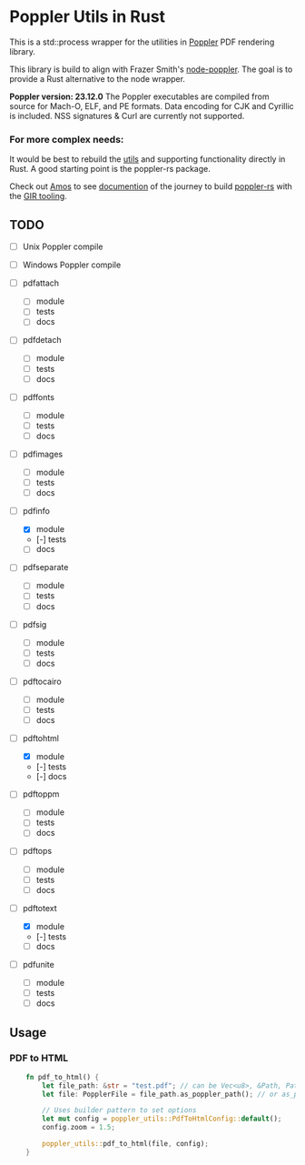 # Poppler Utils in Rust

This is a std::process wrapper for the utilities in [Poppler](https://poppler.freedesktop.org/) PDF rendering library.

This library is build to align with Frazer Smith's [node-poppler](https://github.com/Fdawgs/node-poppler). The goal is to provide a Rust alternative to the node wrapper.

**Poppler version: 23.12.0**
The Poppler executables are compiled from source for Mach-O, ELF, and PE formats.
Data encoding for CJK and Cyrillic is included.
NSS signatures & Curl are currently not supported.

### For more complex needs:

It would be best to rebuild the [utils](https://gitlab.freedesktop.org/poppler/poppler/-/tree/master/utils?ref_type=heads) and supporting functionality directly in Rust. A good starting point is the poppler-rs package.

Check out [Amos](fasterthanli.me) to see [documention](https://fasterthanli.me/series/dont-shell-out/) of the journey to build [poppler-rs](https://crates.io/crates/poppler-rs) with the [GIR tooling](https://gtk-rs.org/gir/book/).

## TODO

- [ ] Unix Poppler compile
- [ ] Windows Poppler compile

- [ ] pdfattach
  - [ ] module
  - [ ] tests
  - [ ] docs
- [ ] pdfdetach
  - [ ] module
  - [ ] tests
  - [ ] docs
- [ ] pdffonts
  - [ ] module
  - [ ] tests
  - [ ] docs
- [ ] pdfimages
  - [ ] module
  - [ ] tests
  - [ ] docs
- [ ] pdfinfo
  - [x] module
  - [-] tests
  - [ ] docs
- [ ] pdfseparate
  - [ ] module
  - [ ] tests
  - [ ] docs
- [ ] pdfsig
  - [ ] module
  - [ ] tests
  - [ ] docs
- [ ] pdftocairo
  - [ ] module
  - [ ] tests
  - [ ] docs
- [ ] pdftohtml
  - [x] module
  - [-] tests
  - [-] docs
- [ ] pdftoppm
  - [ ] module
  - [ ] tests
  - [ ] docs
- [ ] pdftops
  - [ ] module
  - [ ] tests
  - [ ] docs
- [ ] pdftotext
  - [x] module
  - [-] tests
  - [ ] docs
- [ ] pdfunite
  - [ ] module
  - [ ] tests
  - [ ] docs

## Usage

### PDF to HTML

```rs
    fn pdf_to_html() {
        let file_path: &str = "test.pdf"; // can be Vec<u8>, &Path, PathBuf, &str, String
        let file: PopplerFile = file_path.as_poppler_path(); // or as_poppler_buffer() for Vec<u8>

        // Uses builder pattern to set options
        let mut config = poppler_utils::PdfToHtmlConfig::default();
        config.zoom = 1.5;

        poppler_utils::pdf_to_html(file, config);
    }
```
